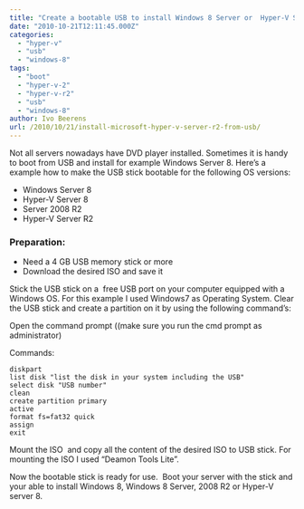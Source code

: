 ```yaml
---
title: "Create a bootable USB to install Windows 8 Server or  Hyper-V Server 8"
date: "2010-10-21T12:11:45.000Z"
categories: 
  - "hyper-v"
  - "usb"
  - "windows-8"
tags: 
  - "boot"
  - "hyper-v-2"
  - "hyper-v-r2"
  - "usb"
  - "windows-8"
author: Ivo Beerens
url: /2010/10/21/install-microsoft-hyper-v-server-r2-from-usb/
---
```


Not all servers nowadays have DVD player installed. Sometimes it is handy to boot from USB and install for example Windows Server 8. Here’s a example how to make the USB stick bootable for the following OS versions:
- Windows Server 8
- Hyper-V Server 8
- Server 2008 R2
- Hyper-V Server R2

### **Preparation:**

- Need a 4 GB USB memory stick or more
- Download the desired ISO and save it

Stick the USB stick on a  free USB port on your computer equipped with a Windows OS. For this example I used Windows7 as Operating System. Clear the USB stick and create a partition on it by using the following command’s:

Open the command prompt ((make sure you run the cmd prompt as administrator)

Commands:
```
diskpart 
list disk "list the disk in your system including the USB"
select disk "USB number"
clean
create partition primary
active
format fs=fat32 quick
assign
exit
```
Mount the ISO  and copy all the content of the desired ISO to USB stick. For mounting the ISO I used “Deamon Tools Lite”.

Now the bootable stick is ready for use.  Boot your server with the stick and your able to install Windows 8, Windows 8 Server, 2008 R2 or Hyper-V server 8.
